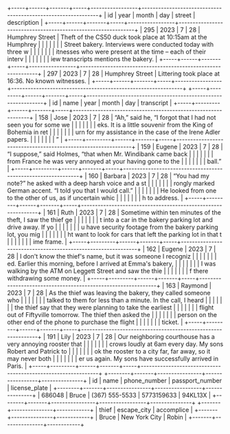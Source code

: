 +-----+------+-------+-----+-----------------+--------------------------------------------------------------+
| id  | year | month | day |     street      |                         description                          |
+-----+------+-------+-----+-----------------+--------------------------------------------------------------+
| 295 | 2023 | 7     | 28  | Humphrey Street | Theft of the CS50 duck took place at 10:15am at the Humphrey |
|     |      |       |     |                 |  Street bakery. Interviews were conducted today with three w |
|     |      |       |     |                 | itnesses who were present at the time – each of their interv |
|     |      |       |     |                 | iew transcripts mentions the bakery.                         |
+-----+------+-------+-----+-----------------+--------------------------------------------------------------+
| 297 | 2023 | 7     | 28  | Humphrey Street | Littering took place at 16:36. No known witnesses.           |
+-----+------+-------+-----+-----------------+--------------------------------------------------------------+
+-----+---------+------+-------+-----+--------------------------------------------------------------+
| id  |  name   | year | month | day |                          transcript                          |
+-----+---------+------+-------+-----+--------------------------------------------------------------+
| 158 | Jose    | 2023 | 7     | 28  | “Ah,” said he, “I forgot that I had not seen you for some we |
|     |         |      |       |     | eks. It is a little souvenir from the King of Bohemia in ret |
|     |         |      |       |     | urn for my assistance in the case of the Irene Adler papers. |
|     |         |      |       |     | ”                                                            |
+-----+---------+------+-------+-----+--------------------------------------------------------------+
| 159 | Eugene  | 2023 | 7     | 28  | “I suppose,” said Holmes, “that when Mr. Windibank came back |
|     |         |      |       |     |  from France he was very annoyed at your having gone to the  |
|     |         |      |       |     | ball.”                                                       |
+-----+---------+------+-------+-----+--------------------------------------------------------------+
| 160 | Barbara | 2023 | 7     | 28  | “You had my note?” he asked with a deep harsh voice and a st |
|     |         |      |       |     | rongly marked German accent. “I told you that I would call.” |
|     |         |      |       |     |  He looked from one to the other of us, as if uncertain whic |
|     |         |      |       |     | h to address.                                                |
+-----+---------+------+-------+-----+--------------------------------------------------------------+
| 161 | Ruth    | 2023 | 7     | 28  | Sometime within ten minutes of the theft, I saw the thief ge |
|     |         |      |       |     | t into a car in the bakery parking lot and drive away. If yo |
|     |         |      |       |     | u have security footage from the bakery parking lot, you mig |
|     |         |      |       |     | ht want to look for cars that left the parking lot in that t |
|     |         |      |       |     | ime frame.                                                   |
+-----+---------+------+-------+-----+--------------------------------------------------------------+
| 162 | Eugene  | 2023 | 7     | 28  | I don't know the thief's name, but it was someone I recogniz |
|     |         |      |       |     | ed. Earlier this morning, before I arrived at Emma's bakery, |
|     |         |      |       |     |  I was walking by the ATM on Leggett Street and saw the thie |
|     |         |      |       |     | f there withdrawing some money.                              |
+-----+---------+------+-------+-----+--------------------------------------------------------------+
| 163 | Raymond | 2023 | 7     | 28  | As the thief was leaving the bakery, they called someone who |
|     |         |      |       |     |  talked to them for less than a minute. In the call, I heard |
|     |         |      |       |     |  the thief say that they were planning to take the earliest  |
|     |         |      |       |     | flight out of Fiftyville tomorrow. The thief then asked the  |
|     |         |      |       |     | person on the other end of the phone to purchase the flight  |
|     |         |      |       |     | ticket.                                                      |
+-----+---------+------+-------+-----+--------------------------------------------------------------+
| 191 | Lily    | 2023 | 7     | 28  | Our neighboring courthouse has a very annoying rooster that  |
|     |         |      |       |     | crows loudly at 6am every day. My sons Robert and Patrick to |
|     |         |      |       |     | ok the rooster to a city far, far away, so it may never both |
|     |         |      |       |     | er us again. My sons have successfully arrived in Paris.     |
+-----+---------+------+-------+-----+--------------------------------------------------------------+
+--------+-------+----------------+-----------------+---------------+
|   id   | name  |  phone_number  | passport_number | license_plate |
+--------+-------+----------------+-----------------+---------------+
| 686048 | Bruce | (367) 555-5533 | 5773159633      | 94KL13X       |
+--------+-------+----------------+-----------------+---------------+
+-------+---------------+------------+
| thief |  escape_city  | accomplice |
+-------+---------------+------------+
| Bruce | New York City | Robin      |
+-------+---------------+------------+
